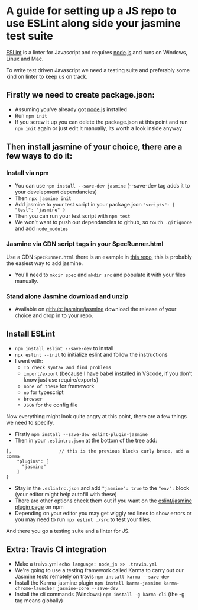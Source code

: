  # A guide for setting up a JS repo to use ESLint along side your jasmine test suite

[ESLint](https://eslint.org/) is a linter for Javascript and requires [node.js](http://nodejs.org/) and runs on Windows, Linux and Mac.  

To write test driven Javascript we need a testing suite and preferably some kind on linter to keep us on track. 

## Firstly we need to create package.json:

- Assuming you've already got [node.js](http://nodejs.org/) installed
- Run `npm init`
- If you screw it up you can delete the package.json at this point and run `npm init` again or just edit it manually, its worth a look inside anyway

## Then install jasmine of your choice, there are a few ways to do it:

### Install via npm
- You can use `npm install --save-dev jasmine` (--save-dev tag adds it to your develepment dependancies)
- Then `npx jasmine init`
- Add jasmine to your test script in your package.json `"scripts": { "test": "jasmine" }`
- Then you can run your test script with `npm test`
- We won't want to push our dependancies to github, so `touch .gitignore` and add `node_modules`

### Jasmine via CDN script tags in your SpecRunner.html

Use a CDN `SpecRunner.html` there is an example in [this repo](https://github.com/StuBehan/npm-eslint-jasmine-guide/blob/main/SpecRunner.html), this is probably the easiest way to add jasmine.
- You'll need to `mkdir spec` and `mkdir src` and populate it with your files manually.

### Stand alone Jasmine download and unzip

- Available on [github: jasmine/jasmine](https://github.com/jasmine/jasmine/releases) download the release of your choice and drop in to your repo.

## Install ESLint

- `npm install eslint --save-dev` to install 
- `npx eslint --init` to initialize eslint and follow the instructions
- I went with: 
  - `To check syntax and find problems`
  - `import/export` (because I have babel installed in VScode, if you don't know just use require/exports)
  - `none of these` for framework
  - `no` for typescript
  - `browser`
  - `JSON` for the config file

Now everything might look quite angry at this point, there are a few things we need to specify.

- Firstly `npm install --save-dev eslint-plugin-jasmine`
- Then in your `.eslintrc.json` at the bottom of the tree add:
```
},                  // this is the previous blocks curly brace, add a comma
    "plugins": [
      "jasmine"
    ]
}
```
- Stay in the `.eslintrc.json` and add `"jasmine": true` to the `"env":` block (your editor might help autofill with these)
- There are other options check them out if you want on the [eslint/jasmine plugin page](https://www.npmjs.com/package/eslint-plugin-jasmine) on npm
- Depending on your editor you may get wiggly red lines to show errors or you may need to run `npx eslint ./src` to test your files.

And there you go a testing suite and a linter for JS.

## Extra: Travis CI integration

- Make a traivs.yml `echo language: node_js >> .travis.yml`
- We're going to use a testing framework called Karma to carry out our Jasmine tests remotely on travis `npm install karma --save-dev`
- Install the Karma-jasmine plugin `npm install karma-jasmine karma-chrome-launcher jasmine-core --save-dev`
- Install the cli commands (Windows) `npm install -g karma-cli` (the -g tag means globally)
